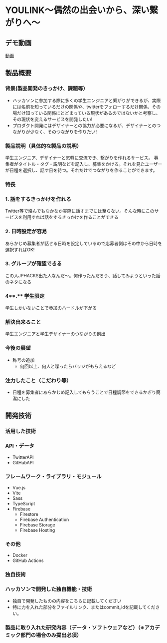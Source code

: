 # YOULINK〜偶然の出会いから、深い繋がりへ〜

## **デモ動画**
[動画](https://drive.google.com/file/d/1tSaUzjPVItdGH6IjisTCcyE-lfJPOVUU/view?usp=sharing)
## **製品概要**

### **背景(製品開発のきっかけ、課題等）**
- ハッカソンに参加する際に多くの学生エンジニアと繋がりができるが、実際には名前を知っているだけの関係や、twitterをフォローするだけ関係、その場だけ知っている関係にとどまっている現状があるのではないかと考察し、その現状を変えるサービスを開発したい!
- プロダクト開発にはデザイナーとの協力が必要になるが、デザイナーとのつながりが少なく、そのつながりを作りたい!

### **製品説明（具体的な製品の説明）**
学生エンジニア、デザイナーと気軽に交流でき、繋がりを作れるサービス。
募集者がタイトル・タグ・説明などを記入し、募集をかける。それを見たユーザーが日程を選択し、話す日を待つ。それだけでつながりを作ることができます。

### **特長**
### **1.** 話をするきっかけを作れる
Twitter等で絡んでもなかなか実際に話すまでには至らない。そんな時にこのサービスを利用すれば話をするきっかけを作ることができる

### **2.** 日時設定が容易
あらかじめ募集者が話せる日時を設定しているので応募者側はその中から日時を選択すればOK!

### **3.** グループが確認できる
この人JPHACKS出た人なんだ〜。何作ったんだろう、話してみようといった話のネタになる

### 4**.** 学生限定
学生しかいないことで参加のハードルが下がる

### **解決出来ること**
学生エンジニアと学生デザイナーのつながりの創出

### **今後の展望**
- 称号の追加
    - 何回以上、何人と喋ったらバッジがもらえるなど

### **注力したこと（こだわり等）**
- 日程を募集者にあらかじめ記入してもらうことで日程調節をできるかぎり簡潔にした

## **開発技術**
### **活用した技術**
### **API・データ**
- TwitterAPI
- GitHubAPI

### **フレームワーク・ライブラリ・モジュール**
- Vue.js
- Vite
- Sass
- TypeScript
- Firebase
    - Firestore
    - Firebase Authentication
    - Firebase Storage
    - Firebase Hosting

### **その他**
- Docker
- GitHub Actions

### **独自技術**
### **ハッカソンで開発した独自機能・技術**

- 独自で開発したものの内容をこちらに記載してください
- 特に力を入れた部分をファイルリンク、またはcommit_idを記載してください。

### **製品に取り入れた研究内容（データ・ソフトウェアなど）（※アカデミック部門の場合のみ提出必須）**
